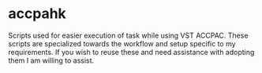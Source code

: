 # accpahk
Scripts used for easier execution of task while using VST ACCPAC.
 These scripts are specialized towards the workflow and setup specific to my requirements. 
 If you wish to reuse these and need assistance with adopting them I am willing to assist.
